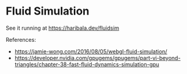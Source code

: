 # Fluid Simulation

See it running at https://haribala.dev/fluidsim

References:
- https://jamie-wong.com/2016/08/05/webgl-fluid-simulation/
- https://developer.nvidia.com/gpugems/gpugems/part-vi-beyond-triangles/chapter-38-fast-fluid-dynamics-simulation-gpu
